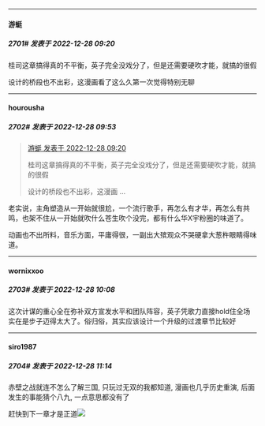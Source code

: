 

*****

####  游蜓  
##### 2701#       发表于 2022-12-28 09:20

桂司这章搞得真的不平衡，英子完全没戏分了，但是还需要硬吹才能，就搞的很假

设计的桥段也不出彩，这漫画看了这么久第一次觉得特别无聊



*****

####  hourousha  
##### 2702#       发表于 2022-12-28 09:53

<blockquote><a href="httphttps://bbs.saraba1st.com/2b/forum.php?mod=redirect&amp;goto=findpost&amp;pid=59114475&amp;ptid=2036727" target="_blank">游蜓 发表于 2022-12-28 09:20</a>

桂司这章搞得真的不平衡，英子完全没戏分了，但是还需要硬吹才能，就搞的很假

设计的桥段也不出彩，这漫画 ...</blockquote>
老实说，主角塑造从一开始就很尬，一个流行歌手，再怎么有才华，再怎么有共鸣，也架不住从一开始就吹什么苍生吹个没完，都有什么华X宇粉圈的味道了。

动画也不出所料，音乐方面，平庸得很，一副出大殡观众不哭硬拿大葱杵眼睛得味道。



*****

####  wornixxoo  
##### 2703#       发表于 2022-12-28 10:08

这次计谋的重心全在弥补双方宣发水平和团队阵容，英子凭歌力直接hold住全场实在是步子迈得太大了。俗归俗，其实应该设计一个升级的过渡章节比较好



*****

####  siro1987  
##### 2704#       发表于 2022-12-28 11:14

赤壁之战就连不怎么了解三国, 只玩过无双的我都知道, 漫画也几乎历史重演, 后面发生的事能猜个八九, 一点意思都没有了

赶快到下一章才是正道<img src="https://static.saraba1st.com/image/smiley/face2017/013.png" referrerpolicy="no-referrer">

